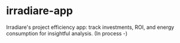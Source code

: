# irradiare-app
Irradiare's project efficiency app: track investments, ROI, and energy consumption for insightful analysis. (In process -)
